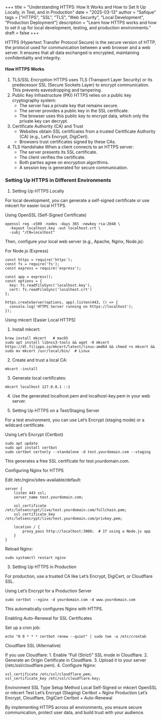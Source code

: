 +++
title = "Understanding HTTPS: How It Works and How to Set It Up Locally, in Test, and in Production"
date = "2025-03-13"
author = "Safique"
tags = ["HTTPS", "SSL", "TLS", "Web Security", "Local Development", "Production Deployment"]
description = "Learn how HTTPS works and how to set it up for local development, testing, and production environments."
draft = false
+++


HTTPS (Hypertext Transfer Protocol Secure) is the secure version of HTTP, the protocol used for communication between a web browser and a web server. It ensures that all data exchanged is encrypted, maintaining confidentiality and integrity.

<!--more-->
#### How HTTPS Works
1. TLS/SSL Encryption
HTTPS uses TLS (Transport Layer Security) or its predecessor SSL (Secure Sockets Layer) to encrypt communication. This prevents eavesdropping and tampering.
2. Public Key Infrastructure (PKI)
   HTTPS relies on a public key cryptography system:
   * The server has a private key that remains secure.
   * The server provides a public key in the SSL certificate.
   * The browser uses this public key to encrypt data, which only the private key can decrypt.
3. Certificate Authority (CA) and Trust
   * Websites obtain SSL certificates from a trusted Certificate Authority (CA) (e.g., Let’s Encrypt, DigiCert).
   * Browsers trust certificates signed by these CAs.
4. TLS Handshake
When a client connects to an HTTPS server:
   * The server presents its SSL certificate.
   * The client verifies the certificate.
   * Both parties agree on encryption algorithms.
   * A session key is generated for secure communication.

### Setting Up HTTPS in Different Environments

1. Setting Up HTTPS Locally

For local development, you can generate a self-signed certificate or use mkcert for easier local HTTPS.

Using OpenSSL (Self-Signed Certificate)
```
openssl req -x509 -nodes -days 365 -newkey rsa:2048 \
  -keyout localhost.key -out localhost.crt \
  -subj "/CN=localhost"
```

Then, configure your local web server (e.g., Apache, Nginx, Node.js):

For Node.js (Express)
```
const https = require('https');
const fs = require('fs');
const express = require('express');

const app = express();
const options = {
  key: fs.readFileSync('localhost.key'),
  cert: fs.readFileSync('localhost.crt')
};

https.createServer(options, app).listen(443, () => {
  console.log('HTTPS Server running on https://localhost');
});
```
Using mkcert (Easier Local HTTPS)
1. Install mkcert:
```
brew install mkcert   # macOS
sudo apt install libnss3-tools && wget -O mkcert https://dl.filippo.io/mkcert/latest/linux-amd64 && chmod +x mkcert && sudo mv mkcert /usr/local/bin/  # Linux
```

2. Create and trust a local CA:
```
mkcert -install
```

3. Generate local certificates:
```
mkcert localhost 127.0.0.1 ::1
```

4. Use the generated localhost.pem and localhost-key.pem in your web server.

2. Setting Up HTTPS on a Test/Staging Server

For a test environment, you can use Let’s Encrypt (staging mode) or a wildcard certificate.

Using Let’s Encrypt (Certbot)
```
sudo apt update
sudo apt install certbot
sudo certbot certonly --standalone -d test.yourdomain.com --staging
```
This generates a free SSL certificate for test.yourdomain.com.

Configuring Nginx for HTTPS

Edit /etc/nginx/sites-available/default:
```
server {
    listen 443 ssl;
    server_name test.yourdomain.com;
    
    ssl_certificate /etc/letsencrypt/live/test.yourdomain.com/fullchain.pem;
    ssl_certificate_key /etc/letsencrypt/live/test.yourdomain.com/privkey.pem;
    
    location / {
        proxy_pass http://localhost:3000;  # If using a Node.js app
    }
}
```
Reload Nginx:
```
sudo systemctl restart nginx
```
3. Setting Up HTTPS in Production

For production, use a trusted CA like Let’s Encrypt, DigiCert, or Cloudflare SSL.

Using Let’s Encrypt for a Production Server
```
sudo certbot --nginx -d yourdomain.com -d www.yourdomain.com
```
This automatically configures Nginx with HTTPS.

Enabling Auto-Renewal for SSL Certificates

Set up a cron job:
```
echo "0 0 * * * certbot renew --quiet" | sudo tee -a /etc/crontab
```
Cloudflare SSL (Alternative)

If you use Cloudflare:
	1. Enable “Full (Strict)” SSL mode in Cloudflare.
	2. Generate an Origin Certificate in Cloudflare.
	3. Upload it to your server (/etc/ssl/cloudflare.pem).
	4. Configure Nginx:
```
ssl_certificate /etc/ssl/cloudflare.pem;
ssl_certificate_key /etc/ssl/cloudflare.key;
```

Environment	SSL Type	Setup Method
Local	Self-Signed or mkcert	OpenSSL or mkcert
Test	Let’s Encrypt (Staging)	Certbot + Nginx
Production	Let’s Encrypt, Cloudflare, DigiCert	Certbot + Auto-Renewal

By implementing HTTPS across all environments, you ensure secure communication, protect user data, and build trust with your audience.
